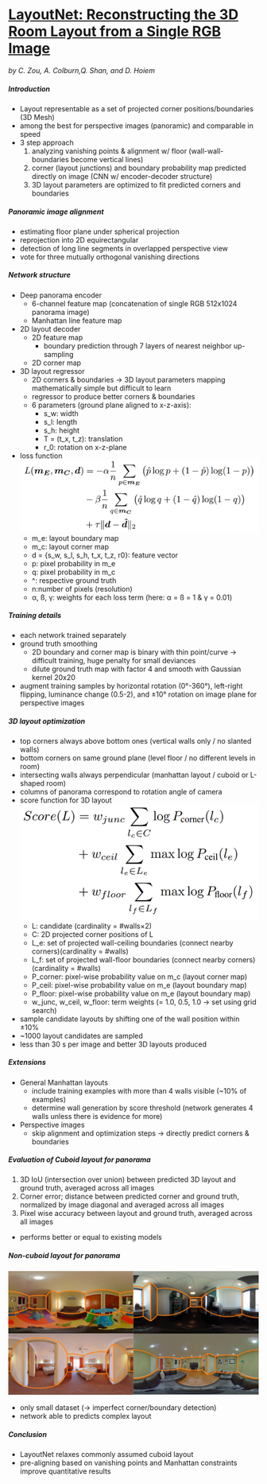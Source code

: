 # [LayoutNet: Reconstructing the 3D Room Layout from a Single RGB Image](https://arxiv.org/abs/1803.08999)
*by C. Zou, A. Colburn,Q. Shan, and D. Hoiem*

##### Introduction
- Layout representable as a set of projected corner positions/boundaries (3D Mesh)
- among the best for perspective images (panoramic) and comparable in speed
- 3 step approach
    1. analyzing vanishing points & alignment w/ floor (wall-wall-boundaries become vertical lines)
    2. corner (layout junctions) and boundary probability map predicted directly on image (CNN w/ encoder-decoder structure)
    3. 3D layout parameters are optimized to fit predicted corners and boundaries

##### Panoramic image alignment
- estimating floor plane under spherical projection
- reprojection into 2D equirectangular
- detection of long line segments in overlapped perspective view
- vote for three mutually orthogonal vanishing directions

##### Network structure
- Deep panorama encoder
    - 6-channel feature map (concatenation of single RGB 512x1024 panorama image)
    - Manhattan line feature map
- 2D layout decoder
    - 2D feature map
        - boundary prediction through 7 layers of nearest neighbor up-sampling
    - 2D corner map
- 3D layout regressor
    - 2D corners & boundaries → 3D layout parameters mapping mathematically simple but difficult to learn
    - regressor to produce better corners & boundaries
    - 6 parameters (ground plane aligned to x-z-axis):
        - s_w: width
        - s_l: length
        - s_h: height
        - T = (t_x, t_z): translation
        - r_0: rotation on x-z-plane
- loss function
    ![Loss Function](./img/LayoutNet_LossFunction.png "Loss Function")
    - m_e: layout boundary map
    - m_c: layout corner map
    - d = {s_w, s_l, s_h, t_x, t_z, r0}: feature vector
    - p: pixel probability in m_e
    - q: pixel probability in m_c
    - ^: respective ground truth
    - n:number of pixels (resolution)
    - α, ß, γ: weights for each loss term (here: α = ß = 1 & γ = 0.01)

##### Training details
- each network trained separately
- ground truth smoothing
    - 2D boundary and corner map is binary with thin point/curve → difficult training, huge penalty for small deviances
    - dilute ground truth map with factor 4 and smooth with Gaussian kernel 20x20
- augment training samples by horizontal rotation (0°-360°), left-right flipping, luminance change (0.5-2), and ±10° rotation on image plane for perspective images

##### 3D layout optimization
- top corners always above bottom ones (vertical walls only / no slanted walls)
- bottom corners on same ground plane (level floor / no different levels in room)
- intersecting walls always perpendicular (manhattan layout / cuboid or L-shaped room)
- columns of panorama correspond to rotation angle of camera
- score function for 3D layout
    ![3D Score Function](./img/LayoutNet_3DScore.png "3D Score Function")
    - L: candidate (cardinality = #walls×2)
    - C: 2D projected corner positions of L
    - L_e: set of projected wall-ceiling boundaries (connect nearby corners)(cardinality = #walls)
    - L_f: set of projected wall-floor boundaries (connect nearby corners)(cardinality = #walls)
    - P_corner: pixel-wise probability value on m_c (layout corner map)
    - P_ceil: pixel-wise probability value on m_e (layout boundary map)
    - P_floor: pixel-wise probability value on m_e (layout boundary map)
    - w_junc, w_ceil, w_floor: term weights (= 1.0, 0.5, 1.0 → set using grid search)
- sample candidate layouts by shifting one of the wall position within ±10%
- ~1000 layout candidates are sampled
- less than 30 s per image and better 3D layouts produced

##### Extensions
- General Manhattan layouts
    - include training examples with more than 4 walls visible (~10% of examples)
    - determine wall generation by score threshold (network generates 4 walls unless there is evidence for more)
- Perspective images
    - skip alignment and optimization steps → directly predict corners & boundaries

##### Evaluation of Cuboid layout for panorama
1. 3D IoU (intersection over union) between predicted 3D layout and ground truth, averaged across all images
2. Corner error; distance between predicted corner and ground truth, normalized by image diagonal and averaged across all images
3. Pixel wise accuracy between layout and ground truth, averaged across all images

- performs better or equal to existing models

##### Non-cuboid layout for panorama
![Non-cuboid layout results](./img/LayoutNet_NonCuboidResults.png "Non-cuboid layout results")
- only small dataset (→ imperfect corner/boundary detection)
- network able to predicts complex layout

##### Conclusion
- LayoutNet relaxes commonly assumed cuboid layout
- pre-aligning based on vanishing points and Manhattan constraints improve quantitative results
